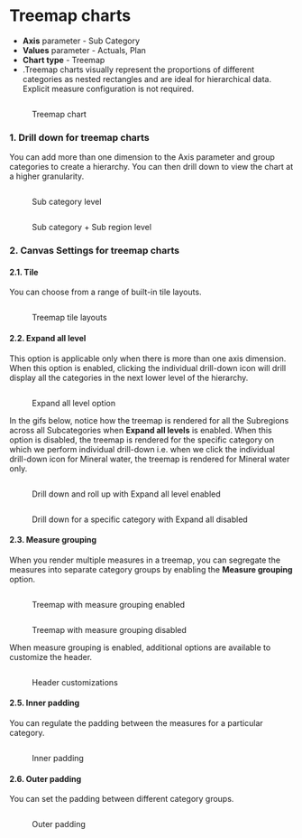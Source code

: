 # Treemap charts

* **Axis** parameter - Sub Category
* **Values** parameter - Actuals, Plan
* **Chart type** - Treemap
* .Treemap charts visually represent the proportions of different categories as nested rectangles and are ideal for hierarchical data. Explicit measure configuration is not required.&#x20;

<figure><img src="../.gitbook/assets/image (566).png" alt=""><figcaption><p>Treemap chart</p></figcaption></figure>

### **1. Drill down for treemap charts**

You can add more than one dimension to the Axis parameter and group categories to create a hierarchy. You can then drill down to view the chart at a higher granularity.

<div><figure><img src="../.gitbook/assets/image (567).png" alt=""><figcaption><p>Sub category level</p></figcaption></figure> <figure><img src="../.gitbook/assets/2024-05-15_16h58_44.png" alt=""><figcaption><p>Sub category + Sub region level</p></figcaption></figure></div>

### **2. Canvas Settings for treemap charts**

#### 2.1. Tile

You can choose from a range of built-in tile layouts.

<figure><img src="../.gitbook/assets/Untitled Project (66).gif" alt=""><figcaption><p>Treemap tile layouts</p></figcaption></figure>

#### 2.2. Expand all level

This option is applicable only when there is more than one axis dimension. When this option is enabled, clicking the individual drill-down icon will drill display all the categories in the next lower level of the hierarchy.

<figure><img src="../.gitbook/assets/image (568).png" alt=""><figcaption><p>Expand all level option</p></figcaption></figure>

In the gifs below, notice how the treemap is rendered for all the Subregions across all Subcategories when **Expand all levels** is enabled. When this option is disabled, the treemap is rendered for the specific category on which we perform individual drill-down i.e. when we click the individual drill-down icon for Mineral water, the treemap is rendered for Mineral water only.

<div><figure><img src="../.gitbook/assets/Untitled Project (67).gif" alt=""><figcaption><p>Drill down and roll up with Expand all level enabled</p></figcaption></figure> <figure><img src="../.gitbook/assets/expand all disabled.gif" alt=""><figcaption><p>Drill down for a specific category with Expand all disabled</p></figcaption></figure></div>

#### 2.3. Measure grouping

When you render multiple measures in a treemap, you can segregate the measures into separate category groups by enabling the **Measure grouping** option.

<div><figure><img src="../.gitbook/assets/image (569).png" alt=""><figcaption><p>Treemap with measure grouping enabled</p></figcaption></figure> <figure><img src="../.gitbook/assets/2024-05-15_17h46_37.png" alt=""><figcaption><p>Treemap with measure grouping disabled</p></figcaption></figure></div>

When measure grouping is enabled, additional options are available to customize the header.

<figure><img src="../.gitbook/assets/image (571).png" alt=""><figcaption><p>Header customizations</p></figcaption></figure>

#### 2.5. Inner padding

You can regulate the padding between the measures for a particular category.

<figure><img src="../.gitbook/assets/image (572).png" alt=""><figcaption><p>Inner padding</p></figcaption></figure>

#### 2.6. Outer padding

You can set the padding between different category groups.

<figure><img src="../.gitbook/assets/image (573).png" alt=""><figcaption><p>Outer padding</p></figcaption></figure>
